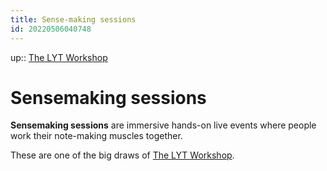 ```yaml
---
title: Sense-making sessions
id: 20220506040748
---
```

up:: [The LYT Workshop]([[20220831165805]])

# Sensemaking sessions
**Sensemaking sessions** are immersive hands-on live events where people work their note-making muscles together.

These are one of the big draws of [The LYT Workshop]([[20220831165805]]).
